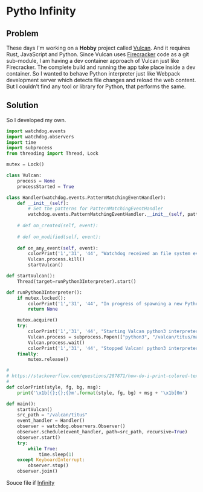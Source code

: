 # Pytho Infinity

## Problem
These days I'm working on a **Hobby** project called [Vulcan](https://github.com/mahesh-maximus/vulcan). And it requires Rust, JavaScript and Python. Since Vulcan uses [Firecracker](https://github.com/firecracker-microvm/firecracker) code as a git sub-module, I am having a dev container approach of Vulcan just like Firecracker. The complete build and running the app take place inside a dev container. So I wanted to behave Python interpreter just like Webpack development server which detects file changes and reload the web content. But I couldn’t find any tool or library for Python, that performs the same.

## Solution
So I developed my own.

```python
import watchdog.events
import watchdog.observers
import time
import subprocess
from threading import Thread, Lock

mutex = Lock()

class Vulcan:
    process = None
    processStarted = True

class Handler(watchdog.events.PatternMatchingEventHandler):
    def __init__(self):
        # Set the patterns for PatternMatchingEventHandler
        watchdog.events.PatternMatchingEventHandler.__init__(self, patterns=['*.py', '*.txt'], ignore_directories=True, case_sensitive=False)
        
    # def on_created(self, event):
    
    # def on_modified(self, event):
    
    def on_any_event(self, event):
        colorPrint('1','31', '44', "Watchdog received an file system event - % s." % event.src_path)
        Vulcan.process.kill()
        startVulcan()

def startVulcan():
    Thread(target=runPython3Interpreter).start()

def runPython3Interpreter():
    if mutex.locked():
        colorPrint('1','31', '44', "In progress of spawning a new Python3 interpreter instance ...")
        return None

    mutex.acquire()
    try:
        colorPrint('1','31', '44', "Starting Valcan python3 interpreter ...")
        Vulcan.process = subprocess.Popen(["python3", "/valcan/titus/main-loop.py"])
        Vulcan.process.wait()
        colorPrint('1','31', '44', "Stopped Valcan! python3 interpreter ...")
    finally:
        mutex.release()

# 
# https://stackoverflow.com/questions/287871/how-do-i-print-colored-text-to-the-terminal
#
def colorPrint(style, fg, bg, msg):
    print('\x1b[{};{};{}m'.format(style, fg, bg) + msg + '\x1b[0m') 

def main():
    startVulcan()
    src_path = "/valcan/titus"
    event_handler = Handler()
    observer = watchdog.observers.Observer()
    observer.schedule(event_handler, path=src_path, recursive=True)
    observer.start()
    try:
        while True:
            time.sleep(1)
    except KeyboardInterrupt:
        observer.stop()
    observer.join()
```
Souce file if [Infinity](https://github.com/mahesh-maximus/vulcan/blob/main/bootstrap/bootstrap.py)
